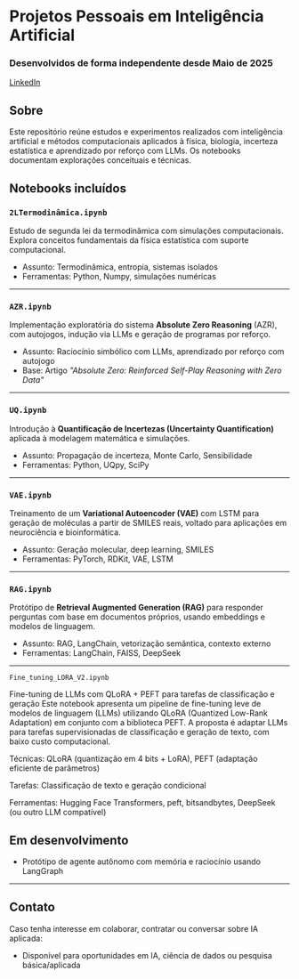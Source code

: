 # Projetos Pessoais em Inteligência Artificial  
### Desenvolvidos de forma independente desde Maio de 2025 
[LinkedIn](https://www.linkedin.com/in/walter-augusto-jr-76425623/) 

## Sobre
Este repositório reúne estudos e experimentos realizados com inteligência artificial e métodos computacionais aplicados à física, biologia, incerteza estatística e aprendizado por reforço com LLMs. Os notebooks documentam explorações conceituais e técnicas.


## Notebooks incluídos

### `2LTermodinâmica.ipynb`
Estudo de segunda lei da termodinâmica com simulações computacionais. Explora conceitos fundamentais da física estatística com suporte computacional.

- Assunto: Termodinâmica, entropia, sistemas isolados
- Ferramentas: Python, Numpy, simulações numéricas

---

### `AZR.ipynb`
Implementação exploratória do sistema **Absolute Zero Reasoning** (AZR), com autojogos, indução via LLMs e geração de programas por reforço.

- Assunto: Raciocínio simbólico com LLMs, aprendizado por reforço com autojogo
- Base: Artigo *"Absolute Zero: Reinforced Self-Play Reasoning with Zero Data"*

---

### `UQ.ipynb`
Introdução à **Quantificação de Incertezas (Uncertainty Quantification)** aplicada à modelagem matemática e simulações.

- Assunto: Propagação de incerteza, Monte Carlo, Sensibilidade
- Ferramentas: Python, UQpy, SciPy

---

### `VAE.ipynb`
Treinamento de um **Variational Autoencoder (VAE)** com LSTM para geração de moléculas a partir de SMILES reais, voltado para aplicações em neurociência e bioinformática.

- Assunto: Geração molecular, deep learning, SMILES
- Ferramentas: PyTorch, RDKit, VAE, LSTM

---
### `RAG.ipynb`
Protótipo de **Retrieval Augmented Generation (RAG)** para responder perguntas com base em documentos próprios, usando embeddings e modelos de linguagem.

- Assunto: RAG, LangChain, vetorização semântica, contexto externo  
- Ferramentas: LangChain, FAISS, DeepSeek

---
`Fine_tuning_LORA_V2.ipynb`

Fine-tuning de LLMs com QLoRA + PEFT para tarefas de classificação e geração
Este notebook apresenta um pipeline de fine-tuning leve de modelos de linguagem (LLMs) utilizando QLoRA (Quantized Low-Rank Adaptation) em conjunto com a biblioteca PEFT.
A proposta é adaptar LLMs para tarefas supervisionadas de classificação e geração de texto, com baixo custo computacional.

Técnicas: QLoRA (quantização em 4 bits + LoRA), PEFT (adaptação eficiente de parâmetros)

Tarefas: Classificação de texto e geração condicional

Ferramentas: Hugging Face Transformers, peft, bitsandbytes, DeepSeek (ou outro LLM compatível)

## Em desenvolvimento

- Protótipo de agente autônomo com memória e raciocínio usando LangGraph

---

## Contato
Caso tenha interesse em colaborar, contratar ou conversar sobre IA aplicada:
- Disponível para oportunidades em IA, ciência de dados ou pesquisa básica/aplicada
